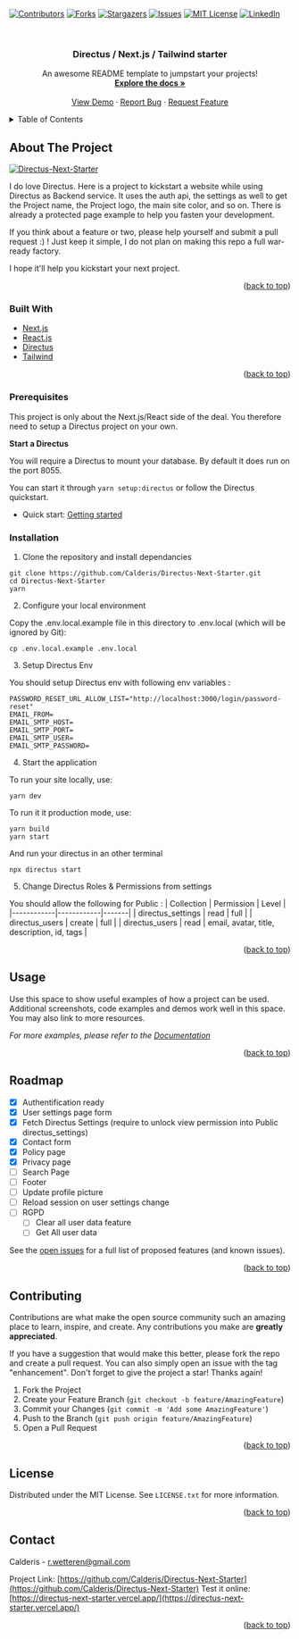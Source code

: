 <div id="top"></div>

[![Contributors][contributors-shield]][contributors-url]
[![Forks][forks-shield]][forks-url]
[![Stargazers][stars-shield]][stars-url]
[![Issues][issues-shield]][issues-url]
[![MIT License][license-shield]][license-url]
[![LinkedIn][linkedin-shield]][linkedin-url]



<!-- PROJECT LOGO -->
<br />
<div align="center">
  <h3 align="center">Directus / Next.js / Tailwind starter</h3>

  <p align="center">
    An awesome README template to jumpstart your projects!
    <br />
    <a href="https://github.com/Calderis/Directus-Next-Starter/wiki"><strong>Explore the docs »</strong></a>
    <br />
    <br />
    <a href="https://directus-next-starter-oj5hbr7nh-calderis.vercel.app/">View Demo</a>
    ·
    <a href="https://github.com/Calderis/Directus-Next-Starter/issues">Report Bug</a>
    ·
    <a href="https://github.com/Calderis/Directus-Next-Starter/issues">Request Feature</a>
  </p>
</div>



<!-- TABLE OF CONTENTS -->
<details>
  <summary>Table of Contents</summary>
  <ol>
    <li>
      <a href="#about-the-project">About The Project</a>
      <ul>
        <li><a href="#built-with">Built With</a></li>
      </ul>
    </li>
    <li>
      <a href="#getting-started">Getting Started</a>
      <ul>
        <li><a href="#prerequisites">Prerequisites</a></li>
        <li><a href="#installation">Installation</a></li>
      </ul>
    </li>
    <li><a href="#usage">Usage</a></li>
    <li><a href="#roadmap">Roadmap</a></li>
    <li><a href="#contributing">Contributing</a></li>
    <li><a href="#license">License</a></li>
    <li><a href="#contact">Contact</a></li>
    <li><a href="#acknowledgments">Acknowledgments</a></li>
  </ol>
</details>



<!-- ABOUT THE PROJECT -->
## About The Project

[![Directus-Next-Starter][product-screenshot]](https://directus-next-starter-oj5hbr7nh-calderis.vercel.app/login?callbackUrl=https://directus-next-starter.vercel.app)

I do love Directus. Here is a project to kickstart a website while using Directus as Backend service. It uses the auth api, the settings as well to get the Project name, the Project logo, the main site color, and so on. There is already a protected page example to help you fasten your development.

If you think about a feature or two, please help yourself and submit a pull request :) ! Just keep it simple, I do not plan on making this repo a full war-ready factory.

I hope it'll help you kickstart your next project.

<p align="right">(<a href="#top">back to top</a>)</p>


### Built With

* [Next.js](https://nextjs.org/)
* [React.js](https://reactjs.org/)
* [Directus](https://directus.io/)
* [Tailwind](https://tailwindcss.com/)

<p align="right">(<a href="#top">back to top</a>)</p>

### Prerequisites

This project is only about the Next.js/React side of the deal. You therefore need to setup a Directus project on your own.

**Start a Directus**

You will require a Directus to mount your database. By default it does run on the port 8055.

You can start it through `yarn setup:directus` or follow the Directus quickstart.

* Quick start: [Getting started](https://directus.io/open-source/#install)

### Installation

1. Clone the repository and install dependancies

```
git clone https://github.com/Calderis/Directus-Next-Starter.git
cd Directus-Next-Starter
yarn
```

2. Configure your local environment

Copy the .env.local.example file in this directory to .env.local (which will be ignored by Git):

```
cp .env.local.example .env.local
```

3. Setup Directus Env

You should setup Directus env with following env variables :
```
PASSWORD_RESET_URL_ALLOW_LIST="http://localhost:3000/login/password-reset"
EMAIL_FROM=
EMAIL_SMTP_HOST=
EMAIL_SMTP_PORT=
EMAIL_SMTP_USER=
EMAIL_SMTP_PASSWORD=
```

4. Start the application

To run your site locally, use:

```
yarn dev
```

To run it it production mode, use:

```
yarn build
yarn start
```

And run your directus in an other terminal

```
npx directus start
```

5. Change Directus Roles & Permissions from settings

You should allow the following for Public :
| Collection | Permission | Level |
|------------|------------|-------|
| directus_settings | read | full |
| directus_users | create | full |
| directus_users | read | email, avatar, title, description, id, tags |


<p align="right">(<a href="#top">back to top</a>)</p>



<!-- USAGE EXAMPLES -->
## Usage

Use this space to show useful examples of how a project can be used. Additional screenshots, code examples and demos work well in this space. You may also link to more resources.

_For more examples, please refer to the [Documentation](https://example.com)_

<p align="right">(<a href="#top">back to top</a>)</p>


<!-- ROADMAP -->
## Roadmap

- [x] Authentification ready
- [x] User settings page form
- [x] Fetch Directus Settings (require to unlock view permission into Public directus_settings)
- [x] Contact form
- [x] Policy page
- [x] Privacy page
- [ ] Search Page
- [ ] Footer
- [ ] Update profile picture
- [ ] Reload session on user settings change
- [ ] RGPD
    - [ ] Clear all user data feature
    - [ ] Get All user data

See the [open issues](https://github.com/Calderis/Directus-Next-Starter/issues) for a full list of proposed features (and known issues).

<p align="right">(<a href="#top">back to top</a>)</p>



<!-- CONTRIBUTING -->
## Contributing

Contributions are what make the open source community such an amazing place to learn, inspire, and create. Any contributions you make are **greatly appreciated**.

If you have a suggestion that would make this better, please fork the repo and create a pull request. You can also simply open an issue with the tag "enhancement".
Don't forget to give the project a star! Thanks again!

1. Fork the Project
2. Create your Feature Branch (`git checkout -b feature/AmazingFeature`)
3. Commit your Changes (`git commit -m 'Add some AmazingFeature'`)
4. Push to the Branch (`git push origin feature/AmazingFeature`)
5. Open a Pull Request

<p align="right">(<a href="#top">back to top</a>)</p>



<!-- LICENSE -->
## License

Distributed under the MIT License. See `LICENSE.txt` for more information.

<p align="right">(<a href="#top">back to top</a>)</p>



<!-- CONTACT -->
## Contact

Calderis - r.wetteren@gmail.com

Project Link: [https://github.com/Calderis/Directus-Next-Starter](https://github.com/Calderis/Directus-Next-Starter)
Test it online: [https://directus-next-starter.vercel.app/](https://directus-next-starter.vercel.app/)

<p align="right">(<a href="#top">back to top</a>)</p>



<!-- MARKDOWN LINKS & IMAGES -->
<!-- https://www.markdownguide.org/basic-syntax/#reference-style-links -->
[contributors-shield]: https://img.shields.io/github/contributors/othneildrew/Best-README-Template.svg?style=for-the-badge
[contributors-url]: https://github.com/Calderis/Directus-Next-Starter/graphs/contributors
[forks-shield]: https://img.shields.io/github/forks/othneildrew/Best-README-Template.svg?style=for-the-badge
[forks-url]: https://github.com/Calderis/Directus-Next-Starter/network/members
[stars-shield]: https://img.shields.io/github/stars/othneildrew/Best-README-Template.svg?style=for-the-badge
[stars-url]: https://github.com/Calderis/Directus-Next-Starter/stargazers
[issues-shield]: https://img.shields.io/github/issues/othneildrew/Best-README-Template.svg?style=for-the-badge
[issues-url]: https://github.com/Calderis/Directus-Next-Starter/issues
[license-shield]: https://img.shields.io/github/license/othneildrew/Best-README-Template.svg?style=for-the-badge
[license-url]: https://github.com/Calderis/Directus-Next-Starter/blob/master/LICENSE.txt
[linkedin-shield]: https://img.shields.io/badge/-LinkedIn-black.svg?style=for-the-badge&logo=linkedin&colorB=555
[linkedin-url]: https://linkedin.com/in/othneildrew
[product-screenshot]: https://i.imgur.com/bv5YaPU.png
